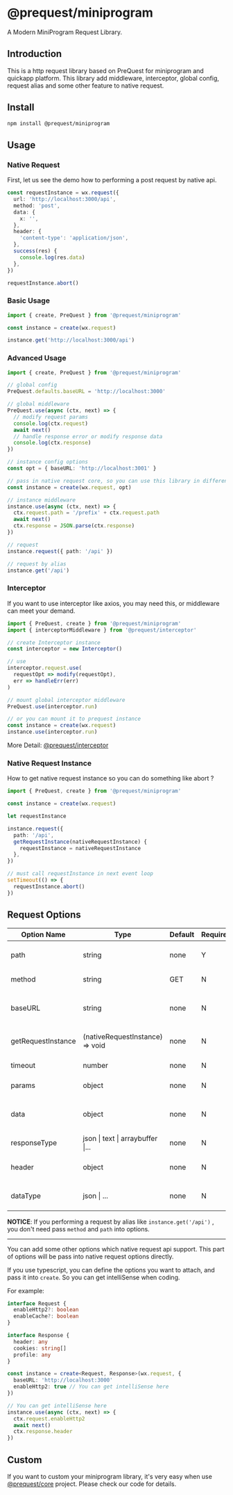 # @prequest/miniprogram

A Modern MiniProgram Request Library.

## Introduction

This is a http request library based on PreQuest for miniprogram and quickapp platform. This library add middleware, interceptor, global config, request alias and some other feature to native request.

## Install

```bash
npm install @prequest/miniprogram
```

## Usage

### Native Request

First, let us see the demo how to performing a post request by native api.

```ts
const requestInstance = wx.request({
  url: 'http://localhost:3000/api',
  method: 'post',
  data: {
    x: '',
  },
  header: {
    'content-type': 'application/json',
  },
  success(res) {
    console.log(res.data)
  },
})

requestInstance.abort()
```

### Basic Usage

```ts
import { create, PreQuest } from '@prequest/miniprogram'

const instance = create(wx.request)

instance.get('http://localhost:3000/api')
```

### Advanced Usage

```ts
import { create, PreQuest } from '@prequest/miniprogram'

// global config
PreQuest.defaults.baseURL = 'http://localhost:3000'

// global middleware
PreQuest.use(async (ctx, next) => {
  // modify request params
  console.log(ctx.request)
  await next()
  // handle response error or modify response data
  console.log(ctx.response)
})

// instance config options
const opt = { baseURL: 'http://localhost:3001' }

// pass in native request core, so you can use this library in different miniprogram platform.
const instance = create(wx.request, opt)

// instance middleware
instance.use(async (ctx, next) => {
  ctx.request.path = '/prefix' + ctx.request.path
  await next()
  ctx.response = JSON.parse(ctx.response)
})

// request
instance.request({ path: '/api' })

// request by alias
instance.get('/api')
```

### Interceptor

If you want to use interceptor like axios, you may need this, or middleware can meet your demand.

```ts
import { PreQuest, create } from '@prequest/miniprogram'
import { interceptorMiddleware } from '@prequest/interceptor'

// create Interceptor instance
const interceptor = new Interceptor()

// use
interceptor.request.use(
  requestOpt => modify(requestOpt),
  err => handleErr(err)
)

// mount global interceptor middleware
PreQuest.use(interceptor.run)

// or you can mount it to prequest instance
const instance = create(wx.request)
instance.use(interceptor.run)
```

More Detail: [@prequest/interceptor](https://github.com/xdoer/PreQuest/blob/main/packages/interceptor/README.md)

### Native Request Instance

How to get native request instance so you can do something like abort ?

```ts
import { PreQuest, create } from '@prequest/miniprogram'

const instance = create(wx.request)

let requestInstance

instance.request({
  path: '/api',
  getRequestInstance(nativeRequestInstance) {
    requestInstance = nativeRequestInstance
  },
})

// must call requestInstance in next event loop
setTimeout(() => {
  requestInstance.abort()
})
```

## Request Options

| Option Name        | Type                              | Default | Required | Meaning                                 | Example                 |
| ------------------ | --------------------------------- | ------- | -------- | --------------------------------------- | ----------------------- |
| path               | string                            | none    | Y        | server interface path                   | /api                    |
| method             | string                            | GET     | N        | request method                          | post                    |
| baseURL            | string                            | none    | N        | base server interface address           | 'http://localhost:3000' |
| getRequestInstance | (nativeRequestInstance) => void   | none    | N        | get native request instance             |                         |
| timeout            | number                            | none    | N        | request timeout                         | 5000                    |
| params             | object                            | none    | N        | url parameters                          | { id: 10}               |
| data               | object                            | none    | N        | the data to be sent as the request body | { id: 10}               |
| responseType       | json \| text \| arraybuffer \|... | none    | N        | response data type                      | json                    |
| header             | object                            | none    | N        | set the request header                  | { token: 'aaaaa'}       |
| dataType           | json \| ...                       | none    | N        | returned data format                    | json                    |

**NOTICE**: If you performing a request by alias like `instance.get('/api')` , you don't need pass `method` and `path` into options.

---

You can add some other options which native request api support. This part of options will be pass into native request options directly.

If you use typescript, you can define the options you want to attach, and pass it into `create`. So you can get intelliSense when coding.

For example:

```ts
interface Request {
  enableHttp2?: boolean
  enableCache?: boolean
}

interface Response {
  header: any
  cookies: string[]
  profile: any
}

const instance = create<Request, Response>(wx.request, {
  baseURL: 'http://localhost:3000'
  enableHttp2: true // You can get intelliSense here
})

// You can get intelliSense here
instance.use(async (ctx, next) => {
  ctx.request.enableHttp2
  await next()
  ctx.response.header
})
```

## Custom

If you want to custom your miniprogram library, it's very easy when use [@prequest/core](https://github.com/xdoer/PreQuest/tree/main/packages/core) project. Please check our code for details.
